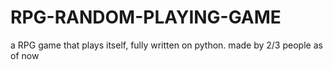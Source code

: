 # RPG-RANDOM-PLAYING-GAME
a RPG game that plays itself, fully written on python. made by 2/3 people as of now
